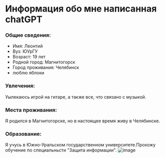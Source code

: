 
# Информация обо мне написанная chatGPT

### Общие сведения:

- Имя: Леонтий
- Вуз: ЮУрГУ
- Возраст: 19 лет
- Родной город: Магнитогорск
- Город проживания: Челябинск
- люблю яблоки

### Увлечения:

Уылекаюсь игрой на гитаре, а также все, что связано с музыкой.

### Места проживания:

Я родился в Магнитогорске, но в настоящее время живу в Челябинске.

### Образование:

Я учусь в Южно-Уральском государственном университете.Прохожу обучение по специальньсти "Защита информации".
![image](https://user-images.githubusercontent.com/47628318/228311102-2193a000-fb51-41f4-a4ce-f499a567ac0a.png)
